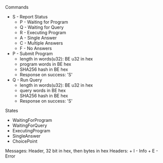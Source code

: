 Commands
+ S - Report Status
  + P - Waiting for Program
  + Q - Waiting for Query
  + R - Executing Program
  + A - Single Answer
  + C - Multiple Answers
  + F - No Answers
+ P - Submit Program
  + length in words(u32): BE u32 in hex
  + program words in BE hex
  + SHA256 hash in BE hex
  + Response on success: 'S'
+ Q - Run Query
  + length in words(u32): BE u32 in hex
  + query words in BE hex
  + SHA256 hash in BE hex
  + Response on success: 'S'

States
+ WaitingForProgram
+ WaitingForQuery
+ ExecutingProgram
+ SingleAnswer
+ ChoicePoint

Messages:
    Header, 32 bit in hex, then bytes in hex
    Headers:
        + I - Info
        + E - Error
